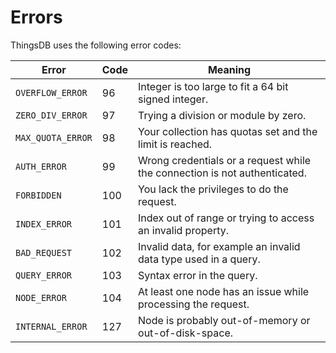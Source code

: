 # Errors

ThingsDB uses the following error codes:


Error | Code | Meaning
------| ---- | -------
`OVERFLOW_ERROR` | 96 | Integer is too large to fit a 64 bit signed integer.
`ZERO_DIV_ERROR` | 97 | Trying a division or module by zero.
`MAX_QUOTA_ERROR` | 98 | Your collection has quotas set and the limit is reached.
`AUTH_ERROR` | 99 | Wrong credentials or a request while the connection is not authenticated.
`FORBIDDEN` | 100 | You lack the privileges to do the request.
`INDEX_ERROR` | 101 | Index out of range or trying to access an invalid property.
`BAD_REQUEST` | 102 | Invalid data, for example an invalid data type used in a query.
`QUERY_ERROR` | 103 | Syntax error in the query.
`NODE_ERROR` | 104 | At least one node has an issue while processing the request.
`INTERNAL_ERROR` | 127 | Node is probably out-of-memory or out-of-disk-space.
